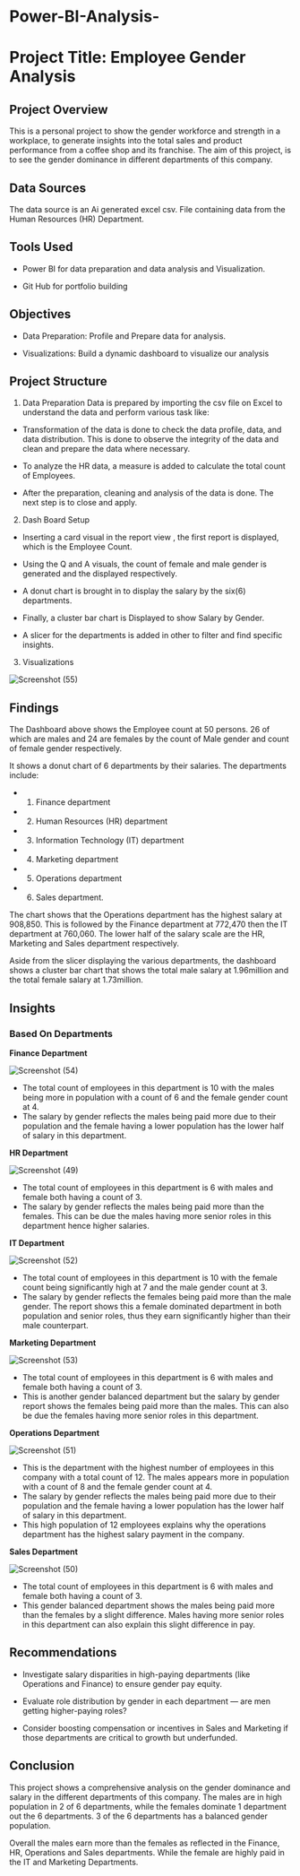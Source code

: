 # Power-BI-Analysis-

# Project Title: Employee Gender Analysis

## Project Overview

This is a personal project to show the gender workforce and strength in a workplace, to generate insights into the total sales and product performance from a coffee shop and its franchise. The aim of this project, is to see the gender dominance in different departments of this company. 

## Data Sources

The data source is an Ai generated excel csv. File containing data from the Human Resources (HR) Department. 

## Tools Used

- Power BI for data preparation and data analysis and Visualization. 

- Git Hub for portfolio building

## Objectives

- Data Preparation: Profile and Prepare data for analysis.

- Visualizations: Build a dynamic dashboard to visualize our analysis 

## Project Structure

1. Data Preparation
Data is prepared by importing the csv file on Excel to understand the data and perform various task like:

- Transformation of the data is done to check the data profile, data, and data distribution. This is done to observe the integrity of the data and clean and prepare the data where necessary. 

- To analyze the HR data, a measure is added to calculate the total count of Employees. 

- After the preparation, cleaning and analysis of the data is done. The next step is to close and apply.


2. Dash Board Setup 

- Inserting a card visual in the report view , the first report is displayed, which is the  Employee Count.

- Using the Q and A visuals, the count of female and male gender is generated and the displayed respectively.

- A donut chart is brought in to display the salary by the six(6) departments.

- Finally, a cluster bar chart is Displayed to show Salary by Gender.

- A slicer for the departments is added in other to filter and  find specific insights.



3. Visualizations

![Screenshot (55)](https://github.com/user-attachments/assets/70176be6-9b7d-44c7-896f-3d92f46bfaf5)



## Findings

The Dashboard above shows the Employee count at 50 persons. 26 of which are males and 24 are females by the count of Male gender and count of female gender respectively. 

It shows a donut chart of 6 departments by their salaries. The departments include:

- 1. Finance department 

- 2. Human Resources (HR) department 

- 3. Information Technology (IT) department 

- 4. Marketing department 

- 5. Operations department

- 6. Sales department. 

The chart shows that the Operations department has the highest salary at 908,850. This is followed by the Finance department at 772,470  then the IT department at 760,060. 
The lower half of the salary scale are the HR, Marketing and Sales department respectively. 


Aside from the slicer displaying the various departments, the dashboard shows a cluster bar chart that shows the total male salary at 1.96million and the total female salary at 1.73million.


## Insights 

### Based On Departments 

**Finance Department** 

![Screenshot (54)](https://github.com/user-attachments/assets/0fd312b3-05bf-40ad-ba1f-2066e1926357)

- The total count of employees in this department is  10 with the males being more in population with a count of 6 and the female gender count at 4.
- The salary by gender reflects the males being paid more due to their population and the female having a lower population has the lower half of salary in this department.

**HR Department**

![Screenshot (49)](https://github.com/user-attachments/assets/df3074f6-0861-499a-9a3b-33f08e6e9ca8)

- The total count of employees in this department is 6  with males and female both having a count of 3. 
- The salary by gender reflects the males being paid more than the females. This can be due the males having more senior roles in this department hence higher salaries. 



**IT Department** 

![Screenshot (52)](https://github.com/user-attachments/assets/26c58ffb-e749-4d68-b569-851b7039f673)

- The total count of employees in this department is  10 with the female count being significantly high at 7 and the male gender count at 3.
- The salary by gender reflects the females being paid more than the male gender. The report shows this a female dominated department in both population and senior roles, thus they earn significantly higher than their male counterpart.  

**Marketing Department**

![Screenshot (53)](https://github.com/user-attachments/assets/6b8493d4-265e-43f4-871f-bd56da1371a6)

- The total count of employees in this department is 6  with males and female both having a count of 3. 
- This is another gender balanced department but the salary by gender report shows the females being paid more than the males. This can also be due the females having more senior roles in this department.

**Operations Department**

![Screenshot (51)](https://github.com/user-attachments/assets/29bd2bda-c621-47da-a76b-3e535d96463e)

- This is the department with the highest number of  employees in this company with a total count of  12. The males appears more in population with a count of 8 and the female gender count at 4.
- The salary by gender reflects the males being paid more due to their population and the female having a lower population has the lower half of salary in this department. 
- This high population of 12 employees explains why the operations department has the highest salary payment in the company. 

**Sales Department** 

![Screenshot (50)](https://github.com/user-attachments/assets/16a2dfea-a7e3-4364-9ab3-07ad470b81fe)

- The total count of employees in this department is 6  with males and female both having a count of 3. 
- This gender balanced department shows the males being paid more than the females by a slight difference. Males having more senior roles in this department can also explain this slight difference in pay. 


## Recommendations

- Investigate salary disparities in high-paying departments (like Operations and Finance) to ensure gender pay equity.

- Evaluate role distribution by gender in each department — are men getting higher-paying roles?

- Consider boosting compensation or incentives in Sales and Marketing if those departments are critical to growth but underfunded. 

## Conclusion

This project shows a comprehensive analysis on the gender dominance and salary in the different departments of this company. The males are in high population in 2 of 6 departments, while the females dominate 1 department out the 6 departments. 3 of the 6 departments has a balanced gender population. 

Overall the males earn more than the females as reflected in the Finance, HR, Operations and Sales departments. While the female are highly paid in the IT and Marketing Departments. 

 





